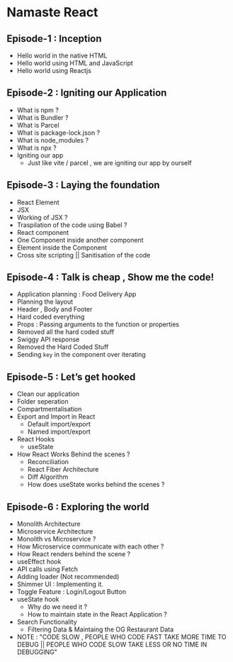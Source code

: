 # Namaste React
## Episode-1 : Inception 
- Hello world in the native HTML 
- Hello world using HTML and JavaScript 
- Hello world using Reactjs 

## Episode-2 : Igniting our Application
- What is npm ? 
- What is Bundler ? 
- What is Parcel 
- What is package-lock.json ? 
- What is node_modules ? 
- What is npx ? 
- Igniting our app 
    - Just like vite / parcel , we are igniting our app by ourself

## Episode-3 : Laying the foundation
- React Element 
- JSX 
- Working of JSX ? 
- Traspilation of the code using Babel ? 
- React component 
- One Component inside another component 
- Element inside the Component 
- Cross site scripting || Sanitisation of the code

## Episode-4 : Talk is cheap , Show me the code!
- Application planning : Food Delivery App
- Planning the layout 
- Header , Body and Footer 
- Hard coded everything 
- Props : Passing arguments to the function or properties 
- Removed all the hard coded stuff 
- Swiggy API response 
- Removed the Hard Coded Stuff
- Sending `key` in the component over iterating

## Episode-5 : Let’s get hooked
- Clean our application 
- Folder seperation 
- Compartmentalisation 
- Export and Import in React
    - Default import/export
    - Named import/export 
- React Hooks 
    - useState
- How React Works Behind the scenes ? 
    - Reconciliation
    - React Fiber Architecture 
    - Diff Algorithm 
    - How does useState works behind the scenes ? 
## Episode-6 : Exploring the world
- Monolith Architecture 
- Microservice Architecture 
- Monolith vs Microservice ? 
- How Microservice communicate with each other ? 
- How React renders behind the scene ? 
- useEffect hook 
- API calls using Fetch 
- Adding loader (Not recommended)
- Shimmer UI : Implementing it. 
- Toggle Feature : Login/Logout Button 
- useState hook 
    - Why do we need it ? 
    - How to maintain state in the React Application ?
- Search Functionality 
    - Filtering Data & Maintaing the OG Restaurant Data
- NOTE : "CODE SLOW , PEOPLE WHO CODE FAST TAKE MORE TIME TO DEBUG || PEOPLE WHO CODE SLOW TAKE LESS OR NO TIME IN DEBUGGING"
